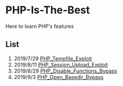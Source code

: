 # PHP-Is-The-Best
Here to learn PHP‘s features

## List
1. 2019/7/29 [PHP_Tempfile_Exploit](./PHP_Tempfile_Exploit)
2. 2019/8/11 [PHP_Session_Upload_Exploit](./PHP_Session_Upload_Exploit)
3. 2019/8/29 [PHP_Disable_Functions_Bypass](./PHP_Disable_Functions_Bypass)
4. 2019/9/3 [PHP_Open_Basedir_Bypass](./PHP_Open_Basedir_Bypass)


